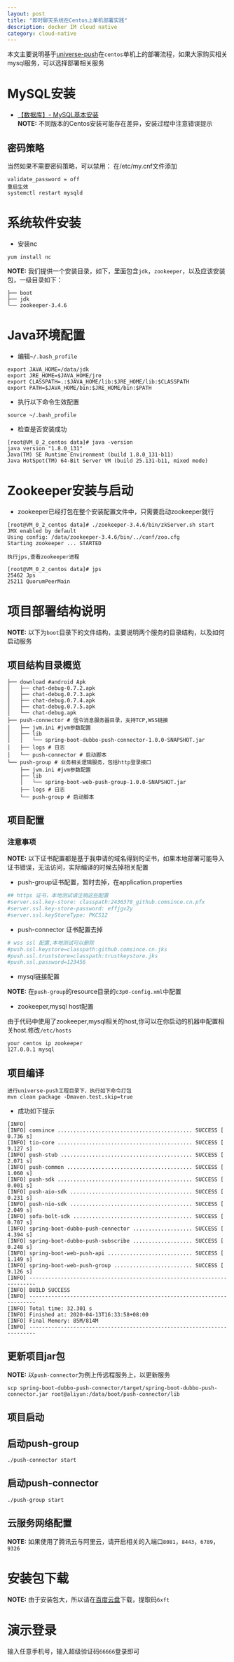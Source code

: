 ```yaml
---
layout: post
title: "即时聊天系统在Centos上单机部署实践"
description: docker IM cloud native
category: cloud-native
---
```


本文主要说明基于[universe-push](https://github.com/comsince/universe-push)在`centos`单机上的部署流程，如果大家购买相关mysql服务，可以选择部署相关服务

# MySQL安装

* [【数据库】- MySQL基本安装](/wiki/2019-07-01-mysql-00-install/)  
**NOTE:** 不同版本的Centos安装可能存在差异，安装过程中注意错误提示

## 密码策略

当然如果不需要密码策略，可以禁用：
在/etc/my.cnf文件添加
```shell
validate_password = off
重启生效
systemctl restart mysqld
```


# 系统软件安装

* 安装nc

```shell
yum install nc
```

**NOTE:** 我们提供一个安装目录，如下，里面包含`jdk`，`zookeeper`，以及应该安装包，一级目录如下：

```shell
├── boot
├── jdk
└── zookeeper-3.4.6
```

# Java环境配置

* 编辑`~/.bash_profile`

```shell
export JAVA_HOME=/data/jdk
export JRE_HOME=$JAVA_HOME/jre
export CLASSPATH=.:$JAVA_HOME/lib:$JRE_HOME/lib:$CLASSPATH
export PATH=$JAVA_HOME/bin:$JRE_HOME/bin:$PATH
```

* 执行以下命令生效配置

```shell
source ~/.bash_profile 
```
* 检查是否安装成功

```shell
[root@VM_0_2_centos data]# java -version
java version "1.8.0_131"
Java(TM) SE Runtime Environment (build 1.8.0_131-b11)
Java HotSpot(TM) 64-Bit Server VM (build 25.131-b11, mixed mode)
```

# Zookeeper安装与启动

* zookeeper已经打包在整个安装配置文件中，只需要启动zookeeper就行

```shell
[root@VM_0_2_centos data]# ./zookeeper-3.4.6/bin/zkServer.sh start
JMX enabled by default
Using config: /data/zookeeper-3.4.6/bin/../conf/zoo.cfg
Starting zookeeper ... STARTED

执行jps,查看zookeeper进程

[root@VM_0_2_centos data]# jps
25462 Jps
25211 QuorumPeerMain

```

# 项目部署结构说明

**NOTE:** 以下为`boot`目录下的文件结构，主要说明两个服务的目录结构，以及如何启动服务

## 项目结构目录概览
```shell
├── download #android Apk
│   ├── chat-debug-0.7.2.apk
│   ├── chat-debug.0.7.3.apk
│   ├── chat-debug.0.7.4.apk
│   ├── chat-debug.0.7.5.apk
│   └── chat-debug.apk
├── push-connector # 信令消息服务器目录，支持TCP,WSS链接
│   ├── jvm.ini #jvm参数配置
│   ├── lib
│   │   └── spring-boot-dubbo-push-connector-1.0.0-SNAPSHOT.jar
│   ├── logs # 日志
│   └── push-connector # 启动脚本
└── push-group # 业务相关逻辑服务，包括http登录接口
    ├── jvm.ini #jvm参数配置
    ├── lib
    │   └── spring-boot-web-push-group-1.0.0-SNAPSHOT.jar
    ├── logs # 日志
    └── push-group # 启动脚本

```

## 项目配置



### 注意事项

**NOTE:** 以下证书配置都是基于我申请的域名得到的证书，如果本地部署可能导入证书错误，无法访问，实际编译的时候去掉相关配置

* push-group证书配置，暂时去掉，在application.properties

```yaml
## https 证书，本地测试请注销这些配置
#server.ssl.key-store: classpath:2436378_github.comsince.cn.pfx
#server.ssl.key-store-password: effjgv2y
#server.ssl.keyStoreType: PKCS12

```

* push-connector 证书配置去掉

```yaml
# wss ssl 配置,本地测试可以删除
#push.ssl.keystore=classpath:github.comsince.cn.jks
#push.ssl.truststore=classpath:trustkeystore.jks
#push.ssl.password=123456
```

* mysql链接配置

**NOTE:** 在`push-group`的resource目录的`c3p0-config.xml`中配置


* zookeeper,mysql host配置

由于代码中使用了zookeeper,mysql相关的host,你可以在你启动的机器中配置相关host.修改`/etc/hosts`

```
your centos ip zookeeper
127.0.0.1 mysql

```

## 项目编译

```shell
进行universe-push工程目录下，执行如下命令打包
mvn clean package -Dmaven.test.skip=true
```

* 成功如下提示

```shell
[INFO] 
[INFO] comsince ........................................... SUCCESS [  0.736 s]
[INFO] tio-core ........................................... SUCCESS [  9.127 s]
[INFO] push-stub .......................................... SUCCESS [  2.071 s]
[INFO] push-common ........................................ SUCCESS [  1.060 s]
[INFO] push-sdk ........................................... SUCCESS [  0.001 s]
[INFO] push-aio-sdk ....................................... SUCCESS [  0.231 s]
[INFO] push-nio-sdk ....................................... SUCCESS [  2.049 s]
[INFO] sofa-bolt-sdk ...................................... SUCCESS [  0.707 s]
[INFO] spring-boot-dubbo-push-connector ................... SUCCESS [  4.394 s]
[INFO] spring-boot-dubbo-push-subscribe ................... SUCCESS [  0.248 s]
[INFO] spring-boot-web-push-api ........................... SUCCESS [  1.149 s]
[INFO] spring-boot-web-push-group ......................... SUCCESS [  9.126 s]
[INFO] ------------------------------------------------------------------------
[INFO] BUILD SUCCESS
[INFO] ------------------------------------------------------------------------
[INFO] Total time: 32.301 s
[INFO] Finished at: 2020-04-13T16:33:58+08:00
[INFO] Final Memory: 85M/814M
[INFO] ------------------------------------------------------------------------

```

## 更新项目jar包

**NOTE:** 以`push-connector`为例上传远程服务上，以更新服务

```shell
scp spring-boot-dubbo-push-connector/target/spring-boot-dubbo-push-connector.jar root@aliyun:/data/boot/push-connector/lib
```

## 项目启动

## 启动push-group

```shell
./push-connector start
```

## 启动push-connector

```shell
./push-group start
```

## 云服务网络配置

**NOTE:** 如果使用了腾讯云与阿里云，请开启相关的入端口`8081`，`8443`，`6789`，`9326`


# 安装包下载

**NOTE:** 由于安装包大，所以请在[百度云盘](https://pan.baidu.com/s/1zbcUPdN_r87Gzeqrwyl6vA)下载，提取码`6xft`

# 演示登录

输入任意手机号，输入超级验证码`66666`登录即可